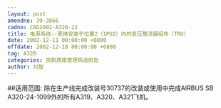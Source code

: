 ```yaml
---
layout: post
amendno: 39-3866
cadno: CAD2002-A320-22
title: 电源系统--更换安装于位置2（1PU2）内的变压整流器组件（TRU）
date: 2002-12-11 00:00:00 +0800
effdate: 2002-12-18 00:00:00 +0800
tag: A320
categories: 民航西南管理局适航处
author: 刘智
---
```


##适用范围:
除在生产线完成改装号30737的改装或使用中完成AIRBUS SB A320-24-1099外的所有A319、A320、A321飞机。

